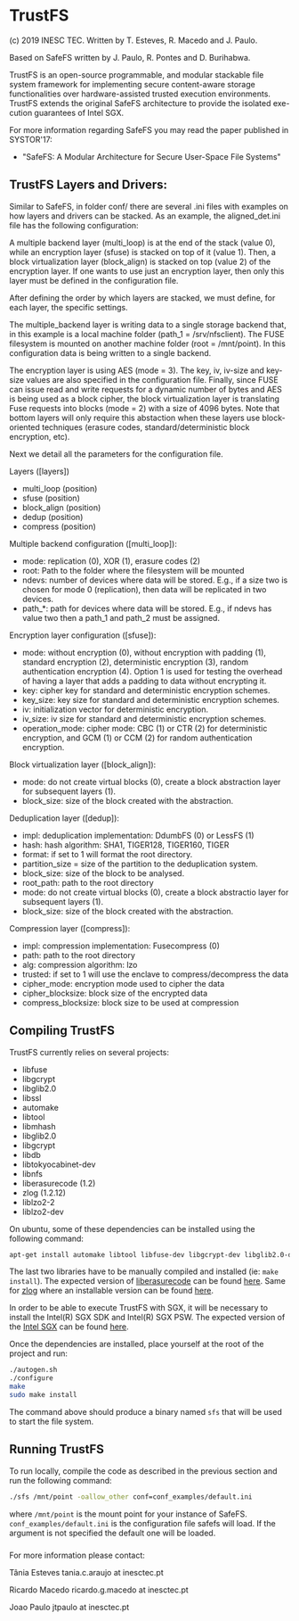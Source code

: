 # TrustFS
(c) 2019 INESC TEC.  Written by T. Esteves, R. Macedo and J. Paulo.

Based on SafeFS written by J. Paulo, R. Pontes and D. Burihabwa.

TrustFS is an open-source programmable, and modular stackable file system framework for implementing secure content-aware storage functionalities over hardware-assisted trusted execution environments.  TrustFS extends the original SafeFS architecture to provide the isolated exe- cution guarantees of Intel SGX. 

For more information regarding SafeFS you may read the paper published in SYSTOR'17:

- "SafeFS: A Modular Architecture for Secure User-Space File Systems"

## TrustFS Layers and Drivers:

Similar to SafeFS, in folder conf/ there are several .ini files with examples on how layers and drivers can be stacked. As an example, the aligned_det.ini file has the following configuration:

A multiple backend layer (multi_loop) is at the end of the stack (value 0), while an encryption layer (sfuse) is stacked on top of it (value 1). Then, a block virtualization layer (block_align) is stacked on top (value 2) of the encryption layer. If one wants to use just an encryption layer, then only this layer must be defined in the configuration file. 

After defining the order by which layers are stacked, we must define, for each layer, the specific settings. 

The multiple_backend layer is writing data to a single storage backend that, in this example is a local machine folder (path_1 = /srv/nfsclient). The FUSE filesystem is mounted on another machine folder (root = /mnt/point). In this configuration data is being written to a single backend.

The encryption layer is using AES (mode = 3). The key, iv, iv-size and key-size values are also specified in the configuration file. Finally, since FUSE can issue read and write requests for a dynamic number of bytes and AES is being used as a block cipher, the block virtualization layer is translating Fuse requests into blocks (mode = 2) with a size of 4096 bytes. Note that bottom layers will only require this abstaction when these layers use block-oriented techniques (erasure codes, standard/deterministic block encryption, etc).

Next we detail all the parameters for the configuration file.

Layers ([layers])

- multi_loop (position)
- sfuse (position)
- block_align (position)
- dedup (position)
- compress (position)

Multiple backend configuration ([multi_loop]):

- mode: replication (0), XOR (1), erasure codes (2)
- root: Path to the folder where the filesystem will be mounted
- ndevs: number of devices where data will be stored. E.g., if a size two is chosen for mode 0 (replication), then data will be replicated in two devices.
- path_*: path for devices where data will be stored. E.g., if ndevs has value two then a path_1 and path_2 must be assigned.

Encryption layer configuration ([sfuse]):

- mode: without encryption (0), without encryption with padding (1), standard encryption (2), deterministic encryption (3), random authentication encryption (4). Option 1 is used for testing the overhead of having a layer that adds a padding to data without encrypting it.
- key: cipher key for standard and deterministic encryption schemes.
- key_size: key size for standard and deterministic encryption schemes.
- iv: initialization vector for deterministic encryption.
- iv_size: iv size for standard and deterministic encryption schemes.
- operation_mode: cipher mode: CBC (1) or CTR (2) for deterministic encryption, and GCM (1) or CCM (2) for random authentication encryption. 

Block virtualization layer ([block_align]):

- mode: do not create virtual blocks (0), create a block abstraction layer for subsequent layers (1).
- block_size: size of the block created with the abstraction.

Deduplication layer ([dedup]):

- impl: deduplication implementation: DdumbFS (0) or LessFS (1)
- hash: hash algorithm: SHA1, TIGER128, TIGER160, TIGER
- format: if set to 1 will format the root directory.
- partition_size = size of the partition to the deduplication system.
- block_size: size of the block to be analysed.
- root_path: path to the root directory
- mode: do not create virtual blocks (0), create a block abstractio layer for subsequent layers (1).
- block_size: size of the block created with the abstraction.

Compression layer ([compress]):

- impl: compression implementation: Fusecompress (0)
- path: path to the root directory
- alg: compression algorithm: lzo
- trusted: if set to 1 will use the enclave to compress/decompress the data
- cipher_mode: encryption mode used to cipher the data
- cipher_blocksize: block size of the encrypted data
- compress_blocksize: block size to be used at compression

## Compiling TrustFS

TrustFS currently relies on several projects:

* libfuse
* libgcrypt
* libglib2.0
* libssl
* automake
* libtool
* libmhash
* libglib2.0
* libgcrypt
* libdb
* libtokyocabinet-dev
* libnfs
* liberasurecode (1.2)
* zlog (1.2.12)
* liblzo2-2
* liblzo2-dev


On ubuntu, some of these dependencies can be installed using the following command:
```bash
apt-get install automake libtool libfuse-dev libgcrypt-dev libglib2.0-dev libssl-dev libmhash-dev libdb-dev libnfs-dev libtokyocabinet-dev liblzo2-2 liblzo2-dev
```
The last two libraries have to be manually compiled and installed (ie: `make install`).
The expected version of [liberasurecode](https://github.com/openstack/liberasurecode) can be found [here](https://github.com/openstack/liberasurecode/releases/tag/1.2.0).
Same for [zlog](https://github.com/HardySimpson/zlog) where an installable version can be found [here](https://github.com/HardySimpson/zlog/releases/tag/1.2.12).

In order to be able to execute TrustFS with SGX, it will be necessary to install the Intel(R) SGX SDK and Intel(R) SGX PSW. The expected version of the [Intel SGX](https://github.com/intel/linux-sgx) can be found [here](https://github.com/intel/linux-sgx/releases/tag/sgx_2.4).

Once the dependencies are installed, place yourself at the root of the project and run:
```bash
./autogen.sh
./configure
make
sudo make install
```
The command above should produce a binary named `sfs` that will be used to start the file system.

## Running TrustFS

To run locally, compile the code as described in the previous section and run the following command: 
```bash
./sfs /mnt/point -oallow_other conf=conf_examples/default.ini
```
where `/mnt/point` is the mount point for your instance of SafeFS. `conf_examples/default.ini` is the configuration file safefs will load. If the argument is not specified the default one will be loaded.

##### 
For more information please contact:

Tânia Esteves tania.c.araujo at inesctec.pt

Ricardo Macedo ricardo.g.macedo at inesctec.pt

Joao Paulo jtpaulo at inesctec.pt
